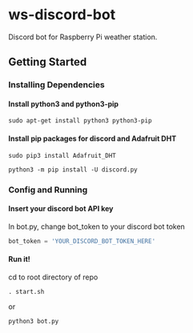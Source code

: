 # ws-discord-bot
 Discord bot for Raspberry Pi weather station.

## Getting Started

### Installing Dependencies

#### Install python3 and python3-pip
```
sudo apt-get install python3 python3-pip
```

#### Install pip packages for discord and Adafruit DHT
```
sudo pip3 install Adafruit_DHT
```
```
python3 -m pip install -U discord.py
```

### Config and Running

#### Insert your discord bot API key
In bot.py, change bot_token to your discord bot token
```python
bot_token = 'YOUR_DISCORD_BOT_TOKEN_HERE'
```

#### Run it!
cd to root directory of repo
```
. start.sh
```

or

```
python3 bot.py
```
